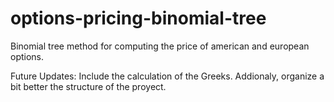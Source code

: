 # options-pricing-binomial-tree
Binomial tree method for computing the price of american and european options. 


Future Updates: Include the calculation of the Greeks. Addionaly, organize a bit better the structure of the proyect.
